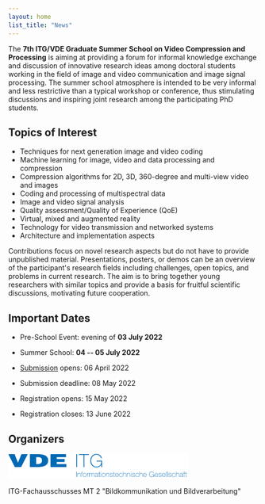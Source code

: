 ```yaml
---
layout: home
list_title: "News"
---
```


The **7th ITG/VDE Graduate Summer School on Video Compression and Processing** is aiming at providing a forum for informal knowledge exchange and discussion of innovative research ideas among doctoral students working in the field of image and video communication and image signal processing. 
The summer school atmosphere is intended to be very informal and less restrictive than a typical workshop or conference, thus stimulating discussions and inspiring joint research among the participating PhD students. 

## Topics of Interest

* Techniques for next generation image and video coding
* Machine learning for image, video and data processing and compression
* Compression algorithms for 2D, 3D, 360-degree and multi-view video and images
* Coding and processing of multispectral data
* Image and video signal analysis
* Quality assessment/Quality of Experience (QoE)
* Virtual, mixed and augmented reality
* Technology for video transmission and networked systems
* Architecture and implementation aspects

Contributions focus on novel research aspects but do not have to provide unpublished material. Presentations, posters, or demos can be an overview of the participant's research fields including challenges, open topics, and problems in current research. 
The aim is to bring together young researchers with similar topics and provide a basis for fruitful scientific discussions, motivating future cooperation.

## Important Dates

* Pre-School Event: evening of **03 July 2022** 
* Summer School: **04 -- 05 July 2022** 

* [Submission](01_howto.md) opens: 06 April 2022
* Submission deadline: 08 May 2022
* Registration opens: 15 May 2022
* Registration closes: 13 June 2022

## Organizers 

![VDE logo](/assets/images/vde.png) 
![ITG logo](/assets/images/itg.png)

ITG-Fachausschusses MT 2 "Bildkommunikation und Bildverarbeitung"



 